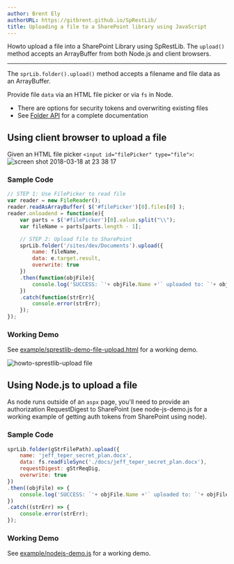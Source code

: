```yaml
---
author: Brent Ely
authorURL: https://gitbrent.github.io/SpRestLib/
title: Uploading a file to a SharePoint library using JavaScript
---
```


Howto upload a file into a SharePoint Library using SpRestLib.  The `upload()` method
accepts an ArrayBuffer from both Node.js and client browsers.

<!--truncate-->

*****************************

The `sprLib.folder().upload()` method accepts a filename and file data as an ArrayBuffer.

Provide file `data` via an HTML file picker or via `fs` in Node.

* There are options for security tokens and overwriting existing files
* See [Folder API](/SpRestLib/docs/api-folder.html) for a complete documentation

## Using client browser to upload a file
Given an HTML file picker `<input id="filePicker" type="file">`:
![screen shot 2018-03-18 at 23 38 17](https://user-images.githubusercontent.com/7218970/37578233-7a309bb8-2b05-11e8-9f4d-6a770fa8e097.png)

### Sample Code
```javascript
// STEP 1: Use FilePicker to read file
var reader = new FileReader();
reader.readAsArrayBuffer( $('#filePicker')[0].files[0] );
reader.onloadend = function(e){
    var parts = $('#filePicker')[0].value.split("\\");
    var fileName = parts[parts.length - 1];

    // STEP 2: Upload file to SharePoint
    sprLib.folder('/sites/dev/Documents').upload({
        name: fileName,
        data: e.target.result,
        overwrite: true
    })
    .then(function(objFile){
        console.log('SUCCESS: `'+ objFile.Name +'` uploaded to: `'+ objFile.ServerRelativeUrl +'`' );
    })
    .catch(function(strErr){
        console.error(strErr);
    });
});
```

### Working Demo
See [example/sprestlib-demo-file-upload.html](https://github.com/gitbrent/SpRestLib/tree/master/example) for a working demo.

![howto-sprestlib-upload file](https://user-images.githubusercontent.com/7218970/49771984-2d0c6c80-fcb1-11e8-818a-2d867e7c74cb.png)



## Using Node.js to upload a file
As node runs outside of an `aspx` page, you'll need to provide an authorization RequestDigest to SharePoint
(see node-js-demo.js for a working example of getting auth tokens from SharePoint using node).

### Sample Code
```javascript
sprLib.folder(gStrFilePath).upload({
    name: 'jeff_teper_secret_plan.docx',
    data: fs.readFileSync('./docs/jeff_teper_secret_plan.docx'),
    requestDigest: gStrReqDig,
    overwrite: true
})
.then((objFile) => {
    console.log('SUCCESS: `'+ objFile.Name +'` uploaded to: `'+ objFile.ServerRelativeUrl +'`' );
})
.catch((strErr) => {
    console.error(strErr);
});
```

### Working Demo
See [example/nodejs-demo.js](https://github.com/gitbrent/SpRestLib/tree/master/example) for a working demo.
